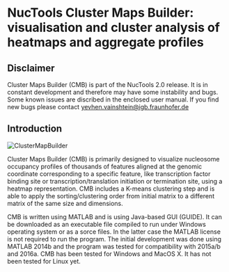 # NucTools Cluster Maps Builder: visualisation and cluster analysis of heatmaps and aggregate profiles

## Disclaimer

Cluster Maps Builder (CMB) is part of the NucTools 2.0 release. It is in constant development and therefore may have some instability and bugs. Some known issues are discribed in the enclosed user manual. If you find new bugs please contact yevhen.vainshtein@igb.fraunhofer.de

## Introduction

![ClusterMapBuilder](https://github.com/homeveg/nuctools/blob/master/stylesheets/splash.png)

Cluster Maps Builder (CMB) is primarily designed to visualize nucleosome occupancy profiles of thousands of features aligned at the genomic coordinate corresponding to a specific feature, like transcription factor binding site or transcription/translation initiation or termination site, using a heatmap representation. CMB includes a K-means clustering step and is able to apply the sorting/clustering order from initial matrix to a different matrix of the same size and dimensions.

CMB is written using MATLAB and is using Java-based GUI (GUIDE). It can be downloaded as an executable file compiled to run under Windows operating system or as a sorce files. In the latter case the MATLAB license is not required to run the program. The initial development was done using MATLAB 2014b and the program was tested for compatibility with 2015a/b and 2016a. CMB has been tested for Windows and MacOS X. It has not been tested for Linux yet.
